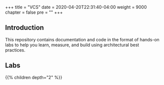 +++
title = "VCS"
date = 2020-04-20T22:31:40-04:00
weight = 9000
chapter = false
pre = ""
+++

## Introduction

This repository contains documentation and code in the format of hands-on labs to help you learn, measure, and build using architectural best practices.

## Labs

{{% children depth="2" %}}
